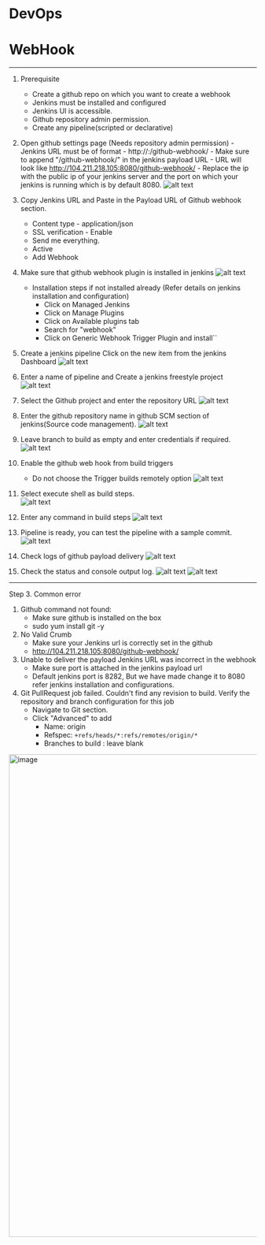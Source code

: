 # DevOps
# WebHook
---------------------------------------
 1. Prerequisite
    - Create a github repo on which you want to create a webhook
    - Jenkins must be installed and configured
    - Jenkins UI is accessible.
    - Github repository admin permission.
    - Create any pipeline(scripted or declarative)
 
 2. Open github settings page (Needs repository admin permission)
        - Jenkins URL must be of format - http://<ip>:<port>/github-webhook/
        - Make sure to append "/github-webhook/" in the jenkins payload URL
        - URL will look like http://104.211.218.105:8080/github-webhook/
        - Replace the ip with the public ip of your jenkins server and the port on which your jenkins is running which is by default 8080.
        ![alt text](Github.png)
 3. Copy Jenkins URL and Paste in the Payload URL of Github webhook section.
       - Content type - application/json
       - SSL verification - Enable
       - Send me everything.
       - Active
       - Add Webhook
         
 4. Make sure that github webhook plugin is installed in jenkins
         ![alt text](hook.png)
    
    - Installation steps if not installed already (Refer details on jenkins installation and configuration)
      - Click on Managed Jenkins
      - Click on Manage Plugins
      - Click on Available plugins tab
      - Search for "webhook"
      - Click on Generic Webhook Trigger Plugin and install``
      
 5. Create a jenkins pipeline
     Click on the new item from the jenkins Dashboard
        ![alt text](../images/Manage.png)
 6.  Enter a name of pipeline and Create a jenkins freestyle project    
        ![alt text](FreeStyleProject.png)  
 7. Select the Github project and enter the repository URL
        ![alt text](WebHookJenkinsURL.png)
 8. Enter the github repository name in github SCM section of jenkins(Source code management).
        ![alt text](JenkinsGithub.png)
 9. Leave branch to build as empty and enter credentials if required.
        ![alt text](JenkinsBranchToBuild.png) 
 10. Enable the github web hook from build triggers
        - Do not choose the Trigger builds remotely option
        ![alt text](BuildTriggers.png)
 11. Select execute shell as build steps.      
        ![alt text](JenkinsBuildSteps.png) 
 12. Enter any command in build steps
        ![alt text](BuildSteps.png)
 13. Pipeline is ready, you can test the pipeline with a sample commit.       
         ![alt text](BuildPipelineReady.png)
 14. Check logs of github payload delivery
         ![alt text](PayloadDelivery.png)
 15. Check the status and console output log.
         ![alt text](BuilDStatus.png)
         ![alt text](ConsoleLog.png)      
          
---------------------------------------

Step 3. Common error 
 1. Github command not found:
    - Make sure github is installed on the box
    -  sudo yum install git -y
 2. No Valid Crumb
    - Make sure your Jenkins url is correctly set in the github
    - http://104.211.218.105:8080/github-webhook/
 3. Unable to deliver the payload Jenkins URL was incorrect in the webhook
    - Make sure port is attached in the jenkins payload url 
    - Default jenkins port is 8282, But we have made change it to 8080 refer jenkins installation and configurations.
 4. Git PullRequest job failed. Couldn't find any revision to build. Verify the repository and branch configuration for this job
    - Navigate to Git section.
    - Click "Advanced" to add 
      - Name: origin
      - Refspec: `+refs/heads/*:refs/remotes/origin/*`
      - Branches to build : leave blank
   
<img width="980" alt="image" src="https://user-images.githubusercontent.com/5316673/188640254-d138b935-31b0-4f8a-ab1d-8103f8f54fbc.png">
